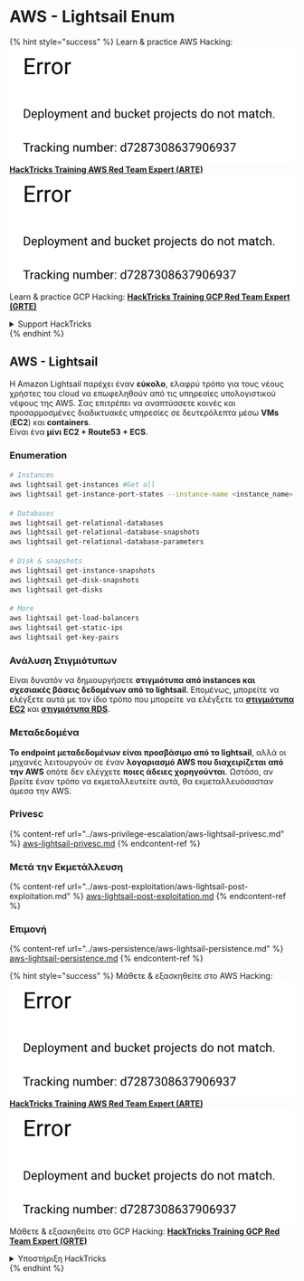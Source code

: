 # AWS - Lightsail Enum

{% hint style="success" %}
Learn & practice AWS Hacking:<img src="../../../.gitbook/assets/image (1) (1).png" alt="" data-size="line">[**HackTricks Training AWS Red Team Expert (ARTE)**](https://training.hacktricks.xyz/courses/arte)<img src="../../../.gitbook/assets/image (1) (1).png" alt="" data-size="line">\
Learn & practice GCP Hacking: <img src="../../../.gitbook/assets/image (2).png" alt="" data-size="line">[**HackTricks Training GCP Red Team Expert (GRTE)**<img src="../../../.gitbook/assets/image (2).png" alt="" data-size="line">](https://training.hacktricks.xyz/courses/grte)

<details>

<summary>Support HackTricks</summary>

* Check the [**subscription plans**](https://github.com/sponsors/carlospolop)!
* **Join the** 💬 [**Discord group**](https://discord.gg/hRep4RUj7f) or the [**telegram group**](https://t.me/peass) or **follow** us on **Twitter** 🐦 [**@hacktricks\_live**](https://twitter.com/hacktricks\_live)**.**
* **Share hacking tricks by submitting PRs to the** [**HackTricks**](https://github.com/carlospolop/hacktricks) and [**HackTricks Cloud**](https://github.com/carlospolop/hacktricks-cloud) github repos.

</details>
{% endhint %}

## AWS - Lightsail

Η Amazon Lightsail παρέχει έναν **εύκολο**, ελαφρύ τρόπο για τους νέους χρήστες του cloud να επωφεληθούν από τις υπηρεσίες υπολογιστικού νέφους της AWS. Σας επιτρέπει να αναπτύσσετε κοινές και προσαρμοσμένες διαδικτυακές υπηρεσίες σε δευτερόλεπτα μέσω **VMs** (**EC2**) και **containers**.\
Είναι ένα **μίνι EC2 + Route53 + ECS**.

### Enumeration
```bash
# Instances
aws lightsail get-instances #Get all
aws lightsail get-instance-port-states --instance-name <instance_name> #Get open ports

# Databases
aws lightsail get-relational-databases
aws lightsail get-relational-database-snapshots
aws lightsail get-relational-database-parameters

# Disk & snapshots
aws lightsail get-instance-snapshots
aws lightsail get-disk-snapshots
aws lightsail get-disks

# More
aws lightsail get-load-balancers
aws lightsail get-static-ips
aws lightsail get-key-pairs
```
### Ανάλυση Στιγμιότυπων

Είναι δυνατόν να δημιουργήσετε **στιγμιότυπα από instances και σχεσιακές βάσεις δεδομένων από το lightsail**. Επομένως, μπορείτε να ελέγξετε αυτά με τον ίδιο τρόπο που μπορείτε να ελέγξετε τα [**στιγμιότυπα EC2**](aws-ec2-ebs-elb-ssm-vpc-and-vpn-enum/#ebs) και [**στιγμιότυπα RDS**](aws-relational-database-rds-enum.md#enumeration).

### Μεταδεδομένα

**Το endpoint μεταδεδομένων είναι προσβάσιμο από το lightsail**, αλλά οι μηχανές λειτουργούν σε έναν **λογαριασμό AWS που διαχειρίζεται από την AWS** οπότε δεν ελέγχετε **ποιες άδειες χορηγούνται**. Ωστόσο, αν βρείτε έναν τρόπο να εκμεταλλευτείτε αυτά, θα εκμεταλλευόσασταν άμεσα την AWS.

### Privesc

{% content-ref url="../aws-privilege-escalation/aws-lightsail-privesc.md" %}
[aws-lightsail-privesc.md](../aws-privilege-escalation/aws-lightsail-privesc.md)
{% endcontent-ref %}

### Μετά την Εκμετάλλευση

{% content-ref url="../aws-post-exploitation/aws-lightsail-post-exploitation.md" %}
[aws-lightsail-post-exploitation.md](../aws-post-exploitation/aws-lightsail-post-exploitation.md)
{% endcontent-ref %}

### Επιμονή

{% content-ref url="../aws-persistence/aws-lightsail-persistence.md" %}
[aws-lightsail-persistence.md](../aws-persistence/aws-lightsail-persistence.md)
{% endcontent-ref %}

{% hint style="success" %}
Μάθετε & εξασκηθείτε στο AWS Hacking:<img src="../../../.gitbook/assets/image (1) (1).png" alt="" data-size="line">[**HackTricks Training AWS Red Team Expert (ARTE)**](https://training.hacktricks.xyz/courses/arte)<img src="../../../.gitbook/assets/image (1) (1).png" alt="" data-size="line">\
Μάθετε & εξασκηθείτε στο GCP Hacking: <img src="../../../.gitbook/assets/image (2).png" alt="" data-size="line">[**HackTricks Training GCP Red Team Expert (GRTE)**<img src="../../../.gitbook/assets/image (2).png" alt="" data-size="line">](https://training.hacktricks.xyz/courses/grte)

<details>

<summary>Υποστήριξη HackTricks</summary>

* Ελέγξτε τα [**σχέδια συνδρομής**](https://github.com/sponsors/carlospolop)!
* **Εγγραφείτε στην** 💬 [**ομάδα Discord**](https://discord.gg/hRep4RUj7f) ή στην [**ομάδα telegram**](https://t.me/peass) ή **ακολουθήστε** μας στο **Twitter** 🐦 [**@hacktricks\_live**](https://twitter.com/hacktricks\_live)**.**
* **Μοιραστείτε κόλπα hacking υποβάλλοντας PRs στα** [**HackTricks**](https://github.com/carlospolop/hacktricks) και [**HackTricks Cloud**](https://github.com/carlospolop/hacktricks-cloud) github repos.

</details>
{% endhint %}
